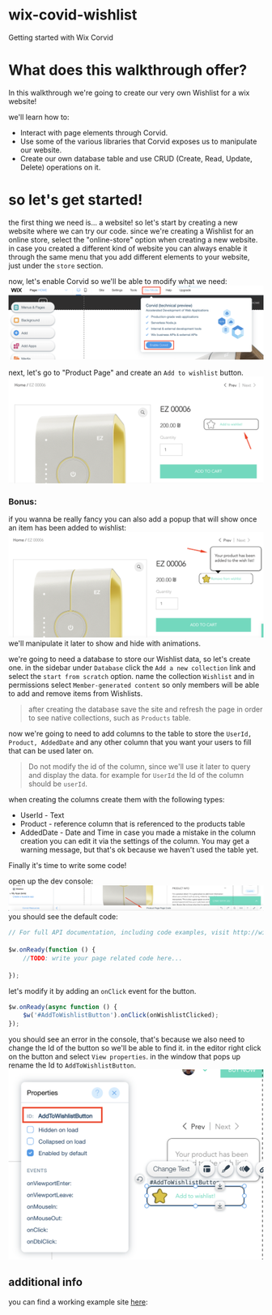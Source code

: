 # wix-covid-wishlist
Getting started with Wix Corvid

# What does this walkthrough offer?
In this walkthrough we're going to create our very own Wishlist for a wix website!

we'll learn how to:
* Interact with page elements through Corvid.
* Use some of the various libraries that Corvid exposes us to manipulate our website.
* Create our own database table and use CRUD (Create, Read, Update, Delete) operations on it.

# so let's get started!
the first thing we need is... a website! so let's start by creating a new website where we can try our code. since we're creating a Wishlist for an online store, select the "online-store" option when creating a new website. in case you created a different kind of website you can always enable it through the same menu that you add different elements to your website, just under the `store` section.

now, let's enable Corvid so we'll be able to modify what we need:
![alt enable corvid](images/enableCorvid.png)

next, let's go to "Product Page" and create an `Add to wishlist` button.
![alt wishlist button](images/addToWishlistButton.png)

### Bonus:
if you wanna be really fancy you can also add a popup that will show once an item has been added to wishlist:
![alt wishlist popup](images/addToWishlistPopup.png)
we'll manipulate it later to show and hide with animations.


we're going to need a database to store our Wishlist data, so let's create one.
in the sidebar under `Database` click the `Add a new collection` link and select the `start from scratch` option.
name the collection `Wishlist` and in permissions select `Member-generated content` so only members will be able to add and remove items from Wishlists.
> after creating the database save the site and refresh the page in order to see native collections, such as `Products` table.

now we're going to need to add columns to the table to store the `UserId, Product, AddedDate` and any other column that you want your users to fill that can be used later on.
> Do not modify the id of the column, since we'll use it later to query and display the data. for example for `UserId` the Id of the column should be `userId`.

when creating the columns create them with the following types:
* UserId - Text
* Product - reference column that is referenced to the products table
* AddedDate - Date and Time
in case you made a mistake in the column creation you can edit it via the settings of the column. You may get a warning message, but that's ok because we haven't used the table yet.

Finally it's time to write some code!

open up the dev console:
![alt wishlist popup](images/devConsole.png)
you should see the default code:
```javascript
// For full API documentation, including code examples, visit http://wix.to/94BuAAs

$w.onReady(function () {
	//TODO: write your page related code here...

});
```
let's modify it by adding an `onClick` event for the button.
```javascript
$w.onReady(async function () {
	$w('#AddToWishlistButton').onClick(onWishlistClicked);
});
```
you should see an error in the console, that's because we also need to change the Id of the button so we'll be able to find it.
in the editor right click on the button and select `View properties`. in the window that pops up rename the Id to `AddToWishlistButton`.
![alt wishlist popup](images/changeId.png)





## additional info
you can find a working example site [here](https://oripi3.wixsite.com/wishlisttest/wishlist):
